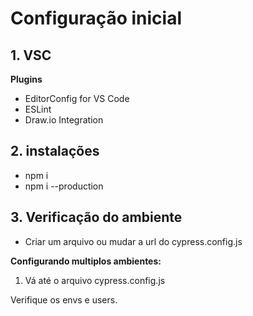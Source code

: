 
# Configuração inicial

## 1. VSC
  **Plugins**
  * EditorConfig for VS Code
  * ESLint
  * Draw.io Integration
  

## 2. instalações
 * npm i 
 * npm i --production

## 3. Verificação do ambiente
  * Criar um arquivo ou mudar a url do cypress.config.js

**Configurando multiplos ambientes:**

1. Vá até o arquivo cypress.config.js

Verifique os envs e users.


